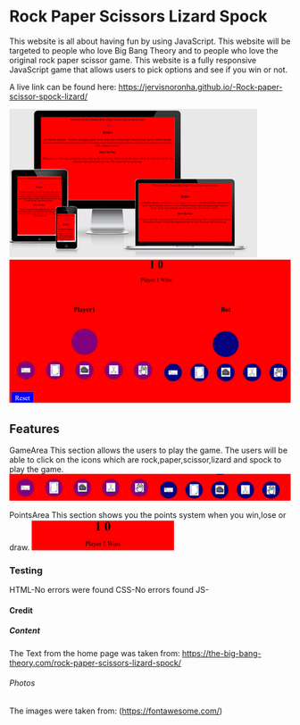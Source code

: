 # Rock Paper Scissors Lizard Spock

This website is all about having fun by using JavaScript.  This website will be targeted to people who love Big Bang Theory and to people who love the original rock paper scissor game. This website is a fully responsive JavaScript game that allows users to pick options and see if you win or not. 
 
A live link can be found here:  https://jervisnoronha.github.io/-Rock-paper-scissor-spock-lizard/

![Responsice Mockup](assets/images/Front.png)
![Responsice Mockup](assets/images/gallery_1.jpg.png)

## Features

GameArea
This section allows the users to play the game. The users will be able to click on the icons which are rock,paper,scissor,lizard and spock to play the game. 
![Game](assets/images//Area.png)

PointsArea
This section shows you the points system when you win,lose or draw.
![Points](assets/images/Points.png)

### Testing
HTML-No errors were found
CSS-No errors found
JS-

#### Credit
##### Content 
The Text from the home page was taken from: https://the-big-bang-theory.com/rock-paper-scissors-lizard-spock/
###### Photos
The images were taken from: (https://fontawesome.com/)



